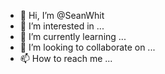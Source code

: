 - 👋 Hi, I’m @SeanWhit
- 👀 I’m interested in ...
- 🌱 I’m currently learning ...
- 💞️ I’m looking to collaborate on ...
- 📫 How to reach me ...

<!---
SeanWhit/SeanWhit is a ✨ special ✨ repository because its `README.md` (this file) appears on your GitHub profile.
You can click the Preview link to take a look at your changes.
--->

